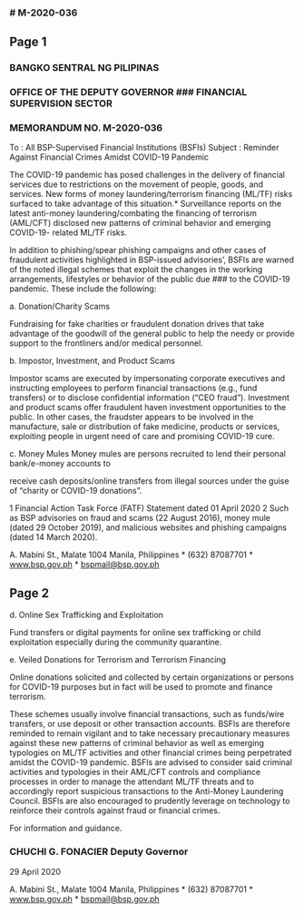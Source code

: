 ### # M-2020-036

## Page 1

### BANGKO SENTRAL NG PILIPINAS

### OFFICE OF THE DEPUTY GOVERNOR ### FINANCIAL SUPERVISION SECTOR

### MEMORANDUM NO. M-2020-036

To : All BSP-Supervised Financial Institutions (BSFls) Subject : Reminder Against Financial Crimes Amidst COVID-19 Pandemic

The COVID-19 pandemic has posed challenges in the delivery of financial services due to restrictions on the movement of people, goods, and services. New forms of money laundering/terrorism financing (ML/TF) risks surfaced to take advantage of this situation.* Surveillance reports on the latest anti-money laundering/combating the financing of terrorism (AML/CFT) disclosed new patterns of criminal behavior and emerging COVID-19- related ML/TF risks.

In addition to phishing/spear phishing campaigns and other cases of fraudulent activities highlighted in BSP-issued advisories’, BSFls are warned of the noted illegal schemes that exploit the changes in the working arrangements, lifestyles or behavior of the public due ### to the COVID-19 pandemic. These include the following:

a. Donation/Charity Scams

Fundraising for fake charities or fraudulent donation drives that take advantage of the goodwill of the general public to help the needy or provide support to the frontliners and/or medical personnel.

b. Impostor, Investment, and Product Scams

Impostor scams are executed by impersonating corporate executives and instructing employees to perform financial transactions (e.g., fund transfers) or to disclose confidential information (“CEO fraud”). Investment and product scams offer fraudulent haven investment opportunities to the public. In other cases, the fraudster appears to be involved in the manufacture, sale or distribution of fake medicine, products or services, exploiting people in urgent need of care and promising COVID-19 cure.

c. Money Mules Money mules are persons recruited to lend their personal bank/e-money accounts to

receive cash deposits/online transfers from illegal sources under the guise of “charity or COVID-19 donations”.

1 Financial Action Task Force (FATF) Statement dated 01 April 2020 2 Such as BSP advisories on fraud and scams (22 August 2016), money mule (dated 29 October 2019), and malicious websites and phishing campaigns (dated 14 March 2020).

A. Mabini St., Malate 1004 Manila, Philippines * (632) 87087701 * www.bsp.gov.ph * bspmail@bsp.gov.ph

## Page 2

d. Online Sex Trafficking and Exploitation

Fund transfers or digital payments for online sex trafficking or child exploitation especially during the community quarantine.

e. Veiled Donations for Terrorism and Terrorism Financing

Online donations solicited and collected by certain organizations or persons for COVID-19 purposes but in fact will be used to promote and finance terrorism.

These schemes usually involve financial transactions, such as funds/wire transfers, or use deposit or other transaction accounts. BSFls are therefore reminded to remain vigilant and to take necessary precautionary measures against these new patterns of criminal behavior as well as emerging typologies on ML/TF activities and other financial crimes being perpetrated amidst the COVID-19 pandemic. BSFls are advised to consider said criminal activities and typologies in their AML/CFT controls and compliance processes in order to manage the attendant ML/TF threats and to accordingly report suspicious transactions to the Anti-Money Laundering Council. BSFls are also encouraged to prudently leverage on technology to reinforce their controls against fraud or financial crimes.

For information and guidance.

### CHUCHI G. FONACIER Deputy Governor

29 April 2020

A. Mabini St., Malate 1004 Manila, Philippines * (632) 87087701 * www.bsp.gov.ph * bspmail@bsp.gov.ph 